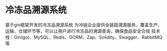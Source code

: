 # 冷冻品溯源系统
基于gin框架开发的冷冻品溯源系统
为冷链企业提供全链路溯源服务，覆盖生产、运输、仓储环节等，可以让用户进行冷冻品的溯源查询，确保食品安全合规
技术栈：Gin(go)、MySQL、Redis、GORM、Zap、Solidity、Swagger、RabbitMQ等
